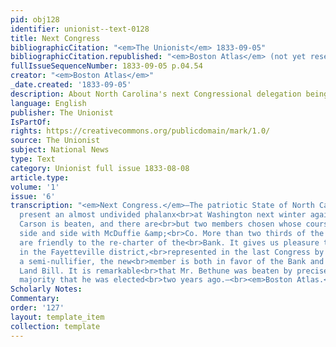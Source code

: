 ```yaml
---
pid: obj128
identifier: unionist--text-0128
title: Next Congress
bibliographicCitation: "<em>The Unionist</em> 1833-09-05"
bibliographicCitation.republished: "<em>Boston Atlas</em> (not yet researched)"
fullIssueSequenceNumber: 1833-09-05 p.04.54
creator: "<em>Boston Atlas</em>"
_date.created: '1833-09-05'
description: About North Carolina's next Congressional delegation being against nullification
language: English
publisher: The Unionist
IsPartOf: 
rights: https://creativecommons.org/publicdomain/mark/1.0/
source: The Unionist
subject: National News
type: Text
category: Unionist full issue 1833-08-08
article.type: 
volume: '1'
issue: '6'
transcription: "<em>Next Congress.</em>—The patriotic State of North Carolina will
  present an almost undivided phalanx<br>at Washington next winter against Nullification.
  Carson is beaten, and there are<br>but two members chosen whose course will run
  side and side with McDuffie &amp;<br>Co. More than two thirds of the Delegation
  are friendly to the re-charter of the<br>Bank. It gives us pleasure to learn that
  in the Fayetteville district,<br>represented in the last Congress by Mr. Bethune,
  a semi-nullifier, the new<br>member is both in favor of the Bank and Mr. Clay’s
  Land Bill. It is remarkable<br>that Mr. Bethune was beaten by precisely the same
  majority that he was elected<br>two years ago.—<br><em>Boston Atlas.</em>"
Scholarly Notes: 
Commentary: 
order: '127'
layout: template_item
collection: template
---
```

